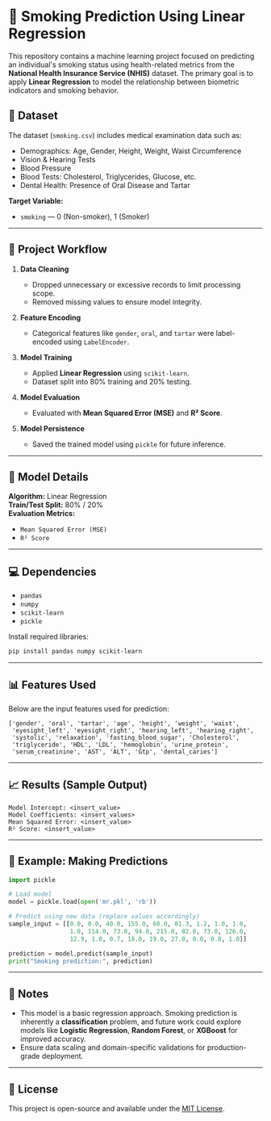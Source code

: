 # 🚬 Smoking Prediction Using Linear Regression

This repository contains a machine learning project focused on predicting an individual's smoking status using health-related metrics from the **National Health Insurance Service (NHIS)** dataset. The primary goal is to apply **Linear Regression** to model the relationship between biometric indicators and smoking behavior.


## 📁 Dataset

The dataset (`smoking.csv`) includes medical examination data such as:

- Demographics: Age, Gender, Height, Weight, Waist Circumference
- Vision & Hearing Tests
- Blood Pressure
- Blood Tests: Cholesterol, Triglycerides, Glucose, etc.
- Dental Health: Presence of Oral Disease and Tartar

**Target Variable:**  
- `smoking` — 0 (Non-smoker), 1 (Smoker)

---

## 🔧 Project Workflow

1. **Data Cleaning**
   - Dropped unnecessary or excessive records to limit processing scope.
   - Removed missing values to ensure model integrity.

2. **Feature Encoding**
   - Categorical features like `gender`, `oral`, and `tartar` were label-encoded using `LabelEncoder`.

3. **Model Training**
   - Applied **Linear Regression** using `scikit-learn`.
   - Dataset split into 80% training and 20% testing.

4. **Model Evaluation**
   - Evaluated with **Mean Squared Error (MSE)** and **R² Score**.

5. **Model Persistence**
   - Saved the trained model using `pickle` for future inference.

---

## 🧠 Model Details

**Algorithm:** Linear Regression  
**Train/Test Split:** 80% / 20%  
**Evaluation Metrics:**
- `Mean Squared Error (MSE)`
- `R² Score`

---

## 💻 Dependencies

- `pandas`
- `numpy`
- `scikit-learn`
- `pickle`

Install required libraries:
```bash
pip install pandas numpy scikit-learn
````

---

## 📊 Features Used

Below are the input features used for prediction:

```
['gender', 'oral', 'tartar', 'age', 'height', 'weight', 'waist',
 'eyesight_left', 'eyesight_right', 'hearing_left', 'hearing_right',
 'systolic', 'relaxation', 'fasting_blood_sugar', 'Cholesterol',
 'triglyceride', 'HDL', 'LDL', 'hemoglobin', 'urine_protein',
 'serum_creatinine', 'AST', 'ALT', 'Gtp', 'dental_caries']
```

---

## 📈 Results (Sample Output)

```
Model Intercept: <insert_value>
Model Coefficients: <insert_values>
Mean Squared Error: <insert_value>
R² Score: <insert_value>
```

---

## 🔮 Example: Making Predictions

```python
import pickle

# Load model
model = pickle.load(open('mr.pkl', 'rb'))

# Predict using new data (replace values accordingly)
sample_input = [[0.0, 0.0, 40.0, 155.0, 60.0, 81.3, 1.2, 1.0, 1.0,
                 1.0, 114.0, 73.0, 94.0, 215.0, 82.0, 73.0, 126.0,
                 12.9, 1.0, 0.7, 18.0, 19.0, 27.0, 0.0, 0.0, 1.0]]

prediction = model.predict(sample_input)
print("Smoking prediction:", prediction)
```

---

## 📌 Notes

* This model is a basic regression approach. Smoking prediction is inherently a **classification** problem, and future work could explore models like **Logistic Regression**, **Random Forest**, or **XGBoost** for improved accuracy.
* Ensure data scaling and domain-specific validations for production-grade deployment.

---

## 📜 License

This project is open-source and available under the [MIT License](LICENSE).

